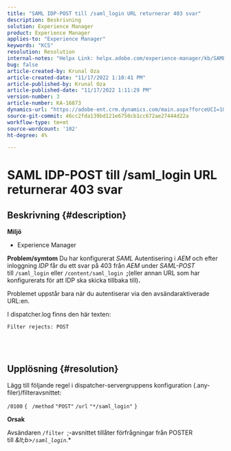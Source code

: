 ```yaml
---
title: "SAML IDP-POST till /saml_login URL returnerar 403 svar"
description: Beskrivning
solution: Experience Manager
product: Experience Manager
applies-to: "Experience Manager"
keywords: "KCS"
resolution: Resolution
internal-notes: "Helpx Link: helpx.adobe.com/experience-manager/kb/SAML-IDP-POST-to-saml-login-url-returns-403-response-AEM-6-x0.html"
bug: false
article-created-by: Krunal Oza
article-created-date: "11/17/2022 1:10:41 PM"
article-published-by: Krunal Oza
article-published-date: "11/17/2022 1:11:29 PM"
version-number: 3
article-number: KA-16873
dynamics-url: "https://adobe-ent.crm.dynamics.com/main.aspx?forceUCI=1&pagetype=entityrecord&etn=knowledgearticle&id=9ea8e635-7966-ed11-9561-6045bd006149"
source-git-commit: 46cc2fda139bd121e6750cb1cc672ae27444d22a
workflow-type: tm+mt
source-wordcount: '102'
ht-degree: 4%

---
```


# SAML IDP-POST till /saml_login URL returnerar 403 svar

## Beskrivning {#description}

<b>Miljö</b>
- Experience Manager



<b>Problem/symtom</b>
Du har konfigurerat *SAML* Autentisering i *AEM* och efter inloggning *IDP* får du ett svar på 403 från *AEM* under *SAML-POST* till `/saml_login` eller `/content/saml_login `<b>;</b>(eller annan URL som har konfigurerats för att IDP ska skicka tillbaka till)<b>.</b>

Problemet uppstår bara när du autentiserar via den avsändaraktiverade URL:en.

I dispatcher.log finns den här texten:

`Filter rejects: POST`


<br> 

## Upplösning {#resolution}


Lägg till följande regel i dispatcher-servergruppens konfiguration (.any-filer)/filteravsnittet:

`/0100` `{ ` `/method` `"POST"` `/url` `"*/saml_login"` `}`



<b>Orsak</b>

Avsändaren `/filter `;-avsnittet tillåter förfrågningar från POSTER till *\&lt;b>`/saml_login`*.*
